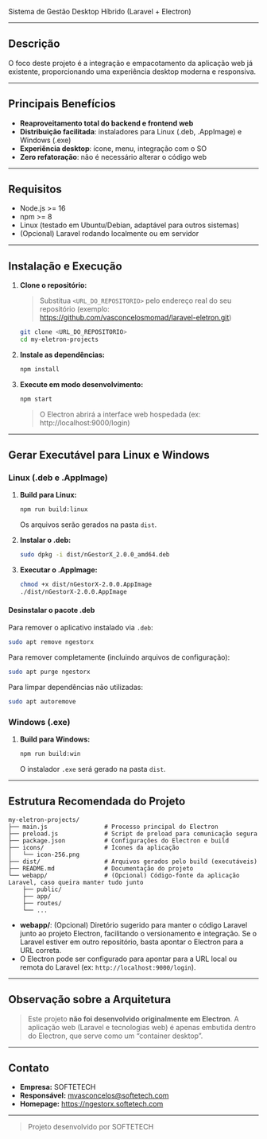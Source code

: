 
Sistema de Gestão Desktop Híbrido (Laravel + Electron)

---

## Descrição

O foco deste projeto é a integração e empacotamento da aplicação web já existente, proporcionando uma experiência desktop moderna e responsiva.

---

## Principais Benefícios
- **Reaproveitamento total do backend e frontend web**
- **Distribuição facilitada**: instaladores para Linux (.deb, .AppImage) e Windows (.exe)
- **Experiência desktop**: ícone, menu, integração com o SO
- **Zero refatoração**: não é necessário alterar o código web

---

## Requisitos
- Node.js >= 16
- npm >= 8
- Linux (testado em Ubuntu/Debian, adaptável para outros sistemas)
- (Opcional) Laravel rodando localmente ou em servidor

---

## Instalação e Execução

1. **Clone o repositório:**
   > Substitua `<URL_DO_REPOSITORIO>` pelo endereço real do seu repositório (exemplo: https://github.com/vasconcelosmomad/laravel-eletron.git)
   ```bash
   git clone <URL_DO_REPOSITORIO>
   cd my-eletron-projects
   ```

2. **Instale as dependências:**
   ```bash
   npm install
   ```

3. **Execute em modo desenvolvimento:**
   ```bash
   npm start
   ```
   > O Electron abrirá a interface web hospedada (ex: http://localhost:9000/login)

---

## Gerar Executável para Linux e Windows

### Linux (.deb e .AppImage)
1. **Build para Linux:**
   ```bash
   npm run build:linux
   ```
   Os arquivos serão gerados na pasta `dist`.

2. **Instalar o .deb:**
   ```bash
   sudo dpkg -i dist/nGestorX_2.0.0_amd64.deb
   ```

3. **Executar o .AppImage:**
   ```bash
   chmod +x dist/nGestorX-2.0.0.AppImage
   ./dist/nGestorX-2.0.0.AppImage
   ```

#### Desinstalar o pacote .deb
Para remover o aplicativo instalado via `.deb`:
```bash
sudo apt remove ngestorx
```
Para remover completamente (incluindo arquivos de configuração):
```bash
sudo apt purge ngestorx
```
Para limpar dependências não utilizadas:
```bash
sudo apt autoremove
```

### Windows (.exe)
1. **Build para Windows:**
   ```bash
   npm run build:win
   ```
   O instalador `.exe` será gerado na pasta `dist`.

---

## Estrutura Recomendada do Projeto

```
my-eletron-projects/
├── main.js                # Processo principal do Electron
├── preload.js             # Script de preload para comunicação segura
├── package.json           # Configurações do Electron e build
├── icons/                 # Ícones da aplicação
│   └── icon-256.png
├── dist/                  # Arquivos gerados pelo build (executáveis)
├── README.md              # Documentação do projeto
└── webapp/                # (Opcional) Código-fonte da aplicação Laravel, caso queira manter tudo junto
    ├── public/
    ├── app/
    ├── routes/
    └── ...
```
- **webapp/**: (Opcional) Diretório sugerido para manter o código Laravel junto ao projeto Electron, facilitando o versionamento e integração. Se o Laravel estiver em outro repositório, basta apontar o Electron para a URL correta.
- O Electron pode ser configurado para apontar para a URL local ou remota do Laravel (ex: `http://localhost:9000/login`).

---

## Observação sobre a Arquitetura
> Este projeto **não foi desenvolvido originalmente em Electron**. A aplicação web (Laravel e tecnologias web) é apenas embutida dentro do Electron, que serve como um “container desktop”.

---

## Contato
- **Empresa:** SOFTETECH
- **Responsável:** mvasconcelos@softetech.com
- **Homepage:** https://ngestorx.softetech.com

---

> Projeto desenvolvido por SOFTETECH 